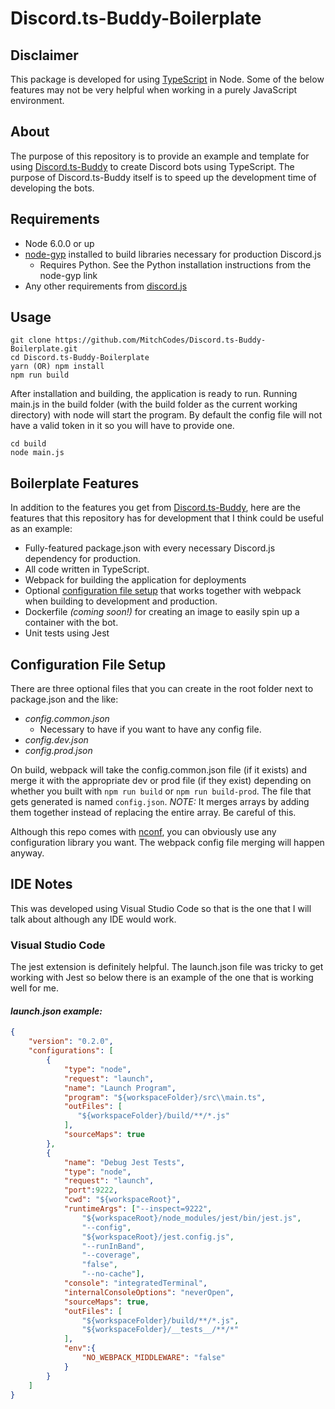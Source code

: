 # Discord.ts-Buddy-Boilerplate

## Disclaimer

This package is developed for using [TypeScript](http://www.typescriptlang.org/) in Node. Some of the below features may not be very helpful when working in a purely JavaScript environment.

## About

The purpose of this repository is to provide an example and template for using [Discord.ts-Buddy](https://github.com/MitchCodes/Discord.ts-Buddy) to create Discord bots using TypeScript. The purpose of Discord.ts-Buddy itself is to speed up the development time of developing the bots.

## Requirements

* Node 6.0.0 or up
* [node-gyp](https://github.com/nodejs/node-gyp) installed to build libraries necessary for production Discord.js
    * Requires Python. See the Python installation instructions from the node-gyp link
* Any other requirements from [discord.js](https://discord.js.org/#/docs/main/stable/general/welcome)

## Usage

```
git clone https://github.com/MitchCodes/Discord.ts-Buddy-Boilerplate.git
cd Discord.ts-Buddy-Boilerplate
yarn (OR) npm install
npm run build
```

After installation and building, the application is ready to run. Running main.js in the build folder (with the build folder as the current working directory) with node will start the program. By default the config file will not have a valid token in it so you will have to provide one.

```
cd build
node main.js
```

## Boilerplate Features

In addition to the features you get from [Discord.ts-Buddy](https://github.com/MitchCodes/Discord.ts-Buddy), here are the features that this repository has for development that I think could be useful as an example:

* Fully-featured package.json with every necessary Discord.js dependency for production.
* All code written in TypeScript.
* Webpack for building the application for deployments
* Optional [configuration file setup](#configuration-file-setup) that works together with webpack when building to development and production.
* Dockerfile _(coming soon!)_ for creating an image to easily spin up a container with the bot.
* Unit tests using Jest

## Configuration File Setup

There are three optional files that you can create in the root folder next to package.json and the like:
* _config.common.json_
    * Necessary to have if you want to have any config file.
* _config.dev.json_
* _config.prod.json_

On build, webpack will take the config.common.json file (if it exists) and merge it with the appropriate dev or prod file (if they exist) depending on whether you built with `npm run build` or `npm run build-prod`. The file that gets generated is named `config.json`. _NOTE:_ It merges arrays by adding them together instead of replacing the entire array. Be careful of this.

Although this repo comes with [nconf](https://github.com/indexzero/nconf), you can obviously use any configuration library you want. The webpack config file merging will happen anyway.

## IDE Notes

This was developed using Visual Studio Code so that is the one that I will talk about although any IDE would work.

### Visual Studio Code

The jest extension is definitely helpful. The launch.json file was tricky to get working with Jest so below there is an example of the one that is working well for me.

#### _launch.json example:_

```json
{
    "version": "0.2.0",
    "configurations": [
        {
            "type": "node",
            "request": "launch",
            "name": "Launch Program",
            "program": "${workspaceFolder}/src\\main.ts",
            "outFiles": [
               "${workspaceFolder}/build/**/*.js"
            ],
            "sourceMaps": true
        },
        {
            "name": "Debug Jest Tests",
            "type": "node",
            "request": "launch",
            "port":9222,
            "cwd": "${workspaceRoot}",
            "runtimeArgs": ["--inspect=9222",
                "${workspaceRoot}/node_modules/jest/bin/jest.js",
                "--config",
                "${workspaceRoot}/jest.config.js",
                "--runInBand",
                "--coverage",
                "false",
                "--no-cache"],
            "console": "integratedTerminal",
            "internalConsoleOptions": "neverOpen",
            "sourceMaps": true,
            "outFiles": [
                "${workspaceFolder}/build/**/*.js",
                "${workspaceFolder}/__tests__/**/*"
            ],
            "env":{
                "NO_WEBPACK_MIDDLEWARE": "false"
            }
        }
    ]
}
```